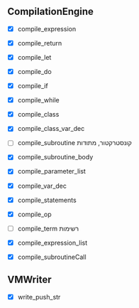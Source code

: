 
## CompilationEngine
- [X] compile_expression 
- [X] compile_return
- [X] compile_let  
- [X] compile_do    
- [x] compile_if    
- [X] compile_while
- [X] compile_class
- [X] compile_class_var_dec  
- [ ] compile_subroutine  קונסטרקטור, מתודות
- [X] compile_subroutine_body 
- [X] compile_parameter_list
- [X] compile_var_dec 
- [X] compile_statements
- [X] compile_op
- [ ]  compile_term רשימות
- [X] compile_expression_list
- [X] compile_subroutineCall



## VMWriter
- [x] write_push_str
